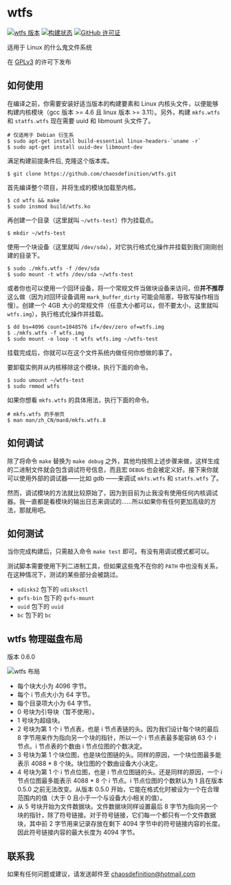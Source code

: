 # wtfs
[![wtfs 版本](https://badge.fury.io/gh/chaosdefinition%2Fwtfs.svg)](http://badge.fury.io/gh/chaosdefinition%2Fwtfs)
[![构建状态](https://travis-ci.org/chaosdefinition/wtfs.svg)](https://travis-ci.org/chaosdefinition/wtfs)
[![GitHub 许可证](https://img.shields.io/badge/license-GPLv3-blue.svg)](LICENSE.txt)

适用于 Linux 的什么鬼文件系统

在 [GPLv3](LICENSE.txt) 的许可下发布

## 如何使用
在编译之前，你需要安装好适当版本的构建要素和 Linux 内核头文件，以便能够构建内核模块（gcc 版本 >= 4.6 且 linux 版本 >= 3.11）。另外，构建 `mkfs.wtfs` 和 `statfs.wtfs` 现在需要 uuid 和 libmount 头文件了。
```Shell
# 仅适用于 Debian 衍生系
$ sudo apt-get install build-essential linux-headers-`uname -r`
$ sudo apt-get install uuid-dev libmount-dev
```

满足构建前提条件后, 克隆这个版本库。
```Shell
$ git clone https://github.com/chaosdefinition/wtfs.git
```

首先编译整个项目，并将生成的模块加载至内核。
```Shell
$ cd wtfs && make
$ sudo insmod build/wtfs.ko
```

再创建一个目录（这里就叫 `~/wtfs-test`）作为挂载点。
```Shell
$ mkdir ~/wtfs-test
```

使用一个块设备（这里就叫 `/dev/sda`），对它执行格式化操作并挂载到我们刚刚创建的目录下。
```Shell
$ sudo ./mkfs.wtfs -f /dev/sda
$ sudo mount -t wtfs /dev/sda ~/wtfs-test
```
或者你也可以使用一个回环设备，将一个常规文件当做块设备来访问，但**并不推荐**这么做（因为对回环设备调用 `mark_buffer_dirty` 可能会阻塞，导致写操作相当慢）。创建一个 4GB 大小的常规文件（任意大小都可以，但不要太小，这里就叫 `wtfs.img`），执行格式化操作并挂载。
```Shell
$ dd bs=4096 count=1048576 if=/dev/zero of=wtfs.img
$ ./mkfs.wtfs -f wtfs.img
$ sudo mount -o loop -t wtfs wtfs.img ~/wtfs-test
```

挂载完成后，你就可以在这个文件系统内做任何你想做的事了。

要卸载实例并从内核移除这个模块，执行下面的命令。
```Shell
$ sudo umount ~/wtfs-test
$ sudo rmmod wtfs
```

如果你想看 `mkfs.wtfs` 的具体用法，执行下面的命令。
```Shell
# mkfs.wtfs 的手册页
$ man man/zh_CN/man8/mkfs.wtfs.8
```

## 如何调试
除了将命令 `make` 替换为 `make debug` 之外，其他均按照上述步骤来做，这样生成的二进制文件就会包含调试符号信息，而且宏 `DEBUG` 也会被定义好。接下来你就可以使用外部的调试器——比如 gdb ——来调试 `mkfs.wtfs` 和 `statfs.wtfs` 了。

然而，调试模块的方法就比较原始了，因为到目前为止我没有使用任何内核调试器。我一直都是看模块的输出日志来调试的……所以如果你有任何更加高级的方法，那就用吧。

## 如何测试
当你完成构建后，只需敲入命令 `make test` 即可。有没有用调试模式都可以。

测试脚本需要使用下列二进制工具，但如果这些鬼不在你的 `PATH` 中也没有关系，在这种情况下，测试的某些部分会被跳过。

* `udisks2` 包下的 `udisksctl`
* `gvfs-bin` 包下的 `gvfs-mount`
* `uuid` 包下的 `uuid`
* `bc` 包下的 `bc`

## wtfs 物理磁盘布局
版本 0.6.0

![wtfs 布局](http://chaosdefinition.me/img/wtfs-layout-cn.png)

* 每个块大小为 4096 字节。
* 每个 i 节点大小为 64 字节。
* 每个目录项大小为 64 字节。
* 0 号块为引导块（暂不使用）。
* 1 号块为超级块。
* 2 号块为第 1 个 i 节点表，也是 i 节点表链的头。因为我们设计每个块的最后 8 字节用来作为指向另一个块的指针，所以一个 i 节点表最多能容纳 63 个 i 节点。i 节点表的个数由 i 节点位图的个数决定。
* 3 号块为第 1 个块位图，也是块位图链的头。同样的原因，一个块位图最多能表示 4088 * 8 个块。块位图的个数由设备大小决定。
* 4 号块为第 1 个 i 节点位图，也是 i 节点位图链的头。还是同样的原因，一个 i 节点位图最多能表示 4088 * 8 个 i 节点。i 节点位图的个数默认为 1 且在版本 0.5.0 之前无法改变。从版本 0.5.0 开始，它能在格式化时被设为一个在合理范围内的值（大于 0 且小于一个与设备大小相关的值）。
* 从 5 号块开始为文件数据块。文件数据块同样设置最后 8 字节为指向另一个块的指针，除了符号链接。对于符号链接，它们每一个都只有一个文件数据块，其中前 2 字节用来记录存放在剩下 4094 字节中的符号链接内容的长度。因此符号链接内容的最大长度为 4094 字节。

## 联系我
如果有任何问题或建议，请发送邮件至 chaosdefinition@hotmail.com
